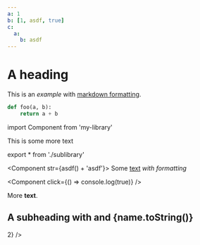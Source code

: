 ```yaml
---
a: 1
b: [1, asdf, true]
c:
  a:
    b: asdf
---
```


# A heading

This is an *example* with [markdown formatting](https://example.com).

```python
def foo(a, b):
    return a + b
```

import Component from 'my-library'

This is some more text

export * from './sublibrary'

<Component str={asdf() + 'asdf'}>
    Some [text](https://example.com) *with formatting*
</Component>

<Component click={() => console.log(true)} />

More **text**.

## A subheading with <Component /> and {name.toString()}

<Component bool={1 > 2} />
